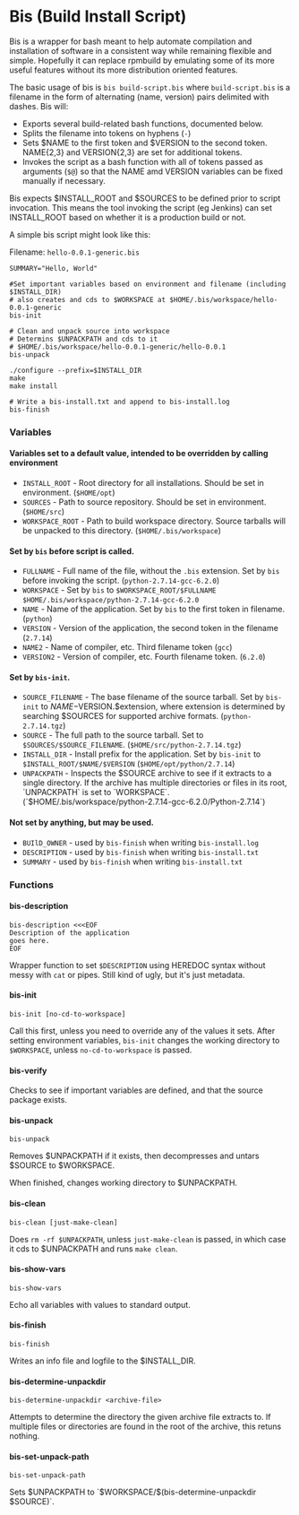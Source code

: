 # Bis (Build Install Script)

Bis is a wrapper for bash meant to help automate compilation and installation of  software in a consistent way while remaining flexible and simple.  Hopefully it can replace rpmbuild by emulating some of its more useful features without its more distribution oriented features.

The basic usage of bis is `bis build-script.bis` where `build-script.bis` is a filename in the form of alternating (name, version) pairs delimited with dashes.  Bis will:

- Exports several build-related bash functions, documented below.
- Splits the filename into tokens on hyphens (`-`)
- Sets $NAME to the first token and $VERSION to the second token.  NAME{2,3} and VERSION{2,3} are set for additional tokens.
- Invokes the script as a bash function with all of tokens passed as arguments (`$@`) so that the NAME amd VERSION variables can be fixed manually if necessary.

Bis expects $INSTALL_ROOT and $SOURCES to be defined prior to script invocation.  This means the tool invoking the script (eg Jenkins) can set INSTALL_ROOT based on whether it is a production build or not.

A simple bis script might look like this:

Filename: `hello-0.0.1-generic.bis`
```
SUMMARY="Hello, World"

#Set important variables based on environment and filename (including $INSTALL_DIR)
# also creates and cds to $WORKSPACE at $HOME/.bis/workspace/hello-0.0.1-generic
bis-init

# Clean and unpack source into workspace
# Determins $UNPACKPATH and cds to it
# $HOME/.bis/workspace/hello-0.0.1-generic/hello-0.0.1
bis-unpack

./configure --prefix=$INSTALL_DIR
make
make install

# Write a bis-install.txt and append to bis-install.log
bis-finish
```

### Variables

#### Variables set to a default value, intended to be overridden by calling environment

- `INSTALL_ROOT` - Root directory for all installations. Should be set in environment. (`$HOME/opt`)
- `SOURCES` - Path to source repository.  Should be set in environment. (`$HOME/src`)
- `WORKSPACE_ROOT` - Path to build workspace directory.  Source tarballs will be unpacked to this directory. (`$HOME/.bis/workspace`)

#### Set by `bis` before script is called.
- `FULLNAME` - Full name of the file, without the `.bis` extension. Set by `bis` before invoking the script.  (`python-2.7.14-gcc-6.2.0`)
- `WORKSPACE` - Set by `bis` to `$WORKSPACE_ROOT/$FULLNAME` `$HOME/.bis/workspace/python-2.7.14-gcc-6.2.0`
- `NAME` - Name of the application.  Set by `bis` to the first token in filename. (`python`)
- `VERSION` - Version of the application, the second token in the filename (`2.7.14`)
- `NAME2` - Name of compiler, etc.  Third filename token (`gcc`)
- `VERSION2` - Version of compiler, etc. Fourth filename token. (`6.2.0`)

#### Set by `bis-init`.
- `SOURCE_FILENAME` - The base filename of the source tarball. Set by `bis-init` to $NAME-$VERSION.$extension, where extension is determined by searching $SOURCES for supported archive formats.  (`python-2.7.14.tgz`)
- `SOURCE` - The full path to the source tarball.  Set to `$SOURCES/$SOURCE_FILENAME`.  (`$HOME/src/python-2.7.14.tgz`)
- `INSTALL_DIR` - Install prefix for the application.  Set by `bis-init` to `$INSTALL_ROOT/$NAME/$VERSION` (`$HOME/opt/python/2.7.14`)
- `UNPACKPATH` - Inspects the $SOURCE archive to see if it extracts to a single directory.  If the archive has multiple directories or files in its root, `UNPACKPATH` is set to `WORKSPACE`.  (`$HOME/.bis/workspace/python-2.7.14-gcc-6.2.0/Python-2.7.14`)

#### Not set by anything, but may be used.

- `BUIlD_OWNER` - used by `bis-finish` when writing `bis-install.log`
- `DESCRIPTION` - used by `bis-finish` when writing `bis-install.txt`
- `SUMMARY` - used by `bis-finish` when writing `bis-install.txt`

### Functions

#### bis-description

```
bis-description <<<EOF
Description of the application
goes here.
EOF
```

Wrapper function to set `$DESCRIPTION` using HEREDOC syntax without messy with `cat` or pipes.  Still kind of ugly, but it's just metadata.

#### bis-init

`bis-init [no-cd-to-workspace]`

Call this first, unless you need to override any of the values it sets.  After setting environment variables, `bis-init` changes the working directory to `$WORKSPACE`, unless `no-cd-to-workspace` is passed.

#### bis-verify

Checks to see if important variables are defined, and that the source package exists.

#### bis-unpack

`bis-unpack`

Removes $UNPACKPATH if it exists, then decompresses and untars $SOURCE to $WORKSPACE.

When finished, changes working directory to $UNPACKPATH.

#### bis-clean

`bis-clean [just-make-clean]`

Does `rm -rf $UNPACKPATH`, unless `just-make-clean` is passed, in which case it cds to $UNPACKPATH and runs `make clean`.

#### bis-show-vars

`bis-show-vars`

Echo all variables with values to standard output.

#### bis-finish

`bis-finish`

Writes an info file and logfile to the $INSTALL_DIR.

#### bis-determine-unpackdir

`bis-determine-unpackdir <archive-file>`

Attempts to determine the directory the given archive file extracts to. If multiple files or directories are found in the root of the archive, this retuns nothing.

#### bis-set-unpack-path

`bis-set-unpack-path`

Sets $UNPACKPATH to `$WORKSPACE/$(bis-determine-unpackdir $SOURCE)`.
